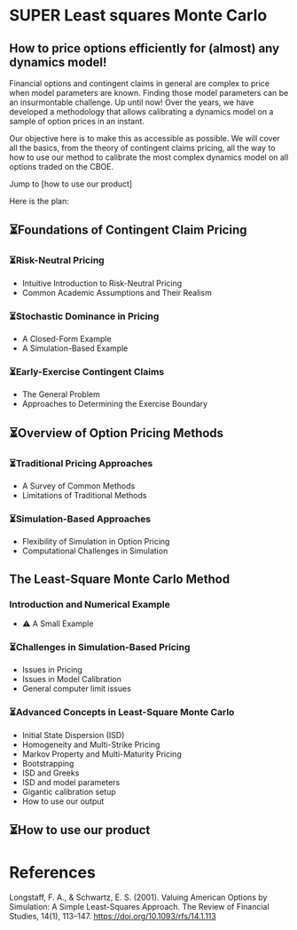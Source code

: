# SUPER Least squares Monte Carlo
## How to price options efficiently for (almost) any dynamics model!

Financial options and contingent claims in general are complex to price when model parameters are known. 
Finding those model parameters can be an insurmontable challenge. 
Up until now!
Over the years, we have developed a methodology that allows calibrating a dynamics model on a sample of option prices in an instant.

Our objective here is to make this as accessible as possible.
We will cover all the basics, from the theory of contingent claims pricing, all the way to how to use our method to calibrate the most complex dynamics model on all options traded on the CBOE.

Jump to [how to use our product]

Here is the plan:
<!--# The Least-Square Monte Carlo Method: A Comprehensive Guide -->

## ⏳Foundations of Contingent Claim Pricing
### ⏳Risk-Neutral Pricing
- Intuitive Introduction to Risk-Neutral Pricing  
- Common Academic Assumptions and Their Realism  

### ⏳Stochastic Dominance in Pricing
- A Closed-Form Example  
- A Simulation-Based Example  

### ⏳Early-Exercise Contingent Claims
- The General Problem  
- Approaches to Determining the Exercise Boundary  

## ⏳Overview of Option Pricing Methods
### ⏳Traditional Pricing Approaches
- A Survey of Common Methods  
- Limitations of Traditional Methods  

### ⏳Simulation-Based Approaches
- Flexibility of Simulation in Option Pricing  
- Computational Challenges in Simulation  

## The Least-Square Monte Carlo Method
### Introduction and Numerical Example
- ⚠️ A Small Example  

### ⏳Challenges in Simulation-Based Pricing
- Issues in Pricing  
- Issues in Model Calibration
- General computer limit issues


### ⏳Advanced Concepts in Least-Square Monte Carlo
- Initial State Dispersion (ISD)
- Homogeneity and Multi-Strike Pricing  
- Markov Property and Multi-Maturity Pricing
- Bootstrapping
- ISD and Greeks
- ISD and model parameters
- Gigantic calibration setup
- How to use our output

## ⏳How to use our product





# References

Longstaff, F. A., & Schwartz, E. S. (2001). Valuing American Options by Simulation: A Simple Least-Squares Approach. The Review of Financial Studies, 14(1), 113–147. https://doi.org/10.1093/rfs/14.1.113 
